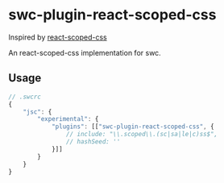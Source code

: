 # swc-plugin-react-scoped-css

Inspired by [react-scoped-css](https://github.com/gaoxiaoliangz/react-scoped-css)

An react-scoped-css implementation for swc.

## Usage

```js
// .swcrc
{
    "jsc": {
        "experimental": {
            "plugins": [["swc-plugin-react-scoped-css", {
                // include: "\\.scoped\\.(sc|sa|le|c)ss$",
                // hashSeed: ''
            }]]
        }
    }
}
```
